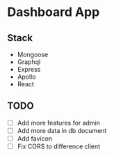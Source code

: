 # Dashboard App

## Stack

- Mongoose
- Graphql
- Express
- Apollo
- React

## TODO

- [ ] Add more features for admin
- [ ] Add more data in db document
- [ ] Add favicon
- [ ] Fix CORS to difference client
